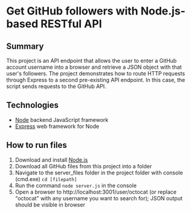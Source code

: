 # Get GitHub followers with Node.js-based RESTful API

## Summary

This project is an API endpoint that allows the user to enter a GitHub account username into a browser and retrieve a JSON object with that user's followers. The project demonstrates how to route HTTP requests through Express to a second pre-existing API endpoint. In this case, the script sends requests to the GitHub API.

## Technologies

* [Node](https://nodejs.org/en/) backend JavaScript framework
* [Express](https://expressjs.com/) web framework for Node   
	
## How to run files

 1. Download and install [Node.js](https://nodejs.org/en/)
 2. Download all GitHub files from this project into a folder
 3. Navigate to the server_files folder in the project folder with console (cmd.exe) `cd [filepath]`
 4. Run the command `node server.js` in the console
 5. Open a browser to http://localhost:3001/user/octocat (or replace "octocat" with any username you want to search for); JSON output should be visible in browser
